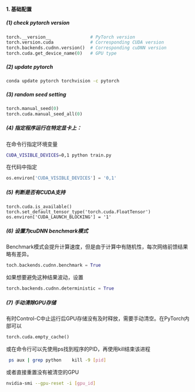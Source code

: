 
#### 1. 基础配置

##### (1) check pytorch version

```python
torch.__version__               # PyTorch version
torch.version.cuda              # Corresponding CUDA version
torch.backends.cudnn.version()  # Corresponding cuDNN version
torch.cuda.get_device_name(0)   # GPU type
```

##### (2) update pytorch

```sh
conda update pytorch torchvision -c pytorch
```

##### (3) random seed setting 

```python
torch.manual_seed(0)
torch.cuda.manual_seed_all(0)
```

##### (4) 指定程序运行在特定显卡上：

在命令行指定环境变量

```sh
CUDA_VISIBLE_DEVICES=0,1 python train.py
```

在代码中指定

```python
os.environ['CUDA_VISIBLE_DEVICES'] = '0,1'
```

##### (5) 判断是否有CUDA支持

```
torch.cuda.is_available()
torch.set_default_tensor_type('torch.cuda.FloatTensor')   
os.environ['CUDA_LAUNCH_BLOCKING'] = '1'
```

##### (6) 设置为cuDNN benchmark模式

Benchmark模式会提升计算速度，但是由于计算中有随机性，每次网络前馈结果略有差异。

```python
toch.backends.cudnn.benchmark = True
```

如果想要避免这种结果波动，设置

```python
torch.backends.cudnn.deterministic = True
```

##### (7) 手动清除GPU存储

有时Control-C中止运行后GPU存储没有及时释放，需要手动清空。在PyTorch内部可以

```python
torch.cuda.empty_cache() 
```

或在命令行可以先使用ps找到程序的PID，再使用kill结束该进程

```sh
 ps aux | grep python    kill -9 [pid] 
```

或者直接重置没有被清空的GPU

```sh
nvidia-smi --gpu-reset -i [gpu_id]
```
